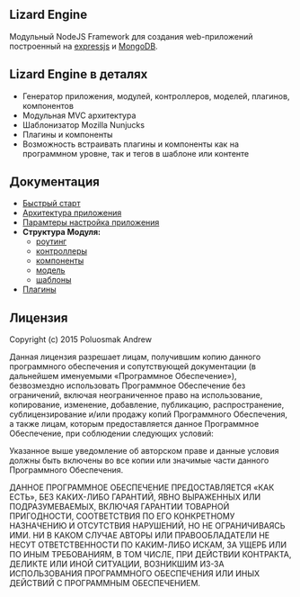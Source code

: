 ## Lizard Engine

Модульный NodeJS Framework для создания web-приложений построенный на [expressjs](http://expressjs.com/) и [MongoDB](https://www.mongodb.org/).

## Lizard Engine в деталях

* Генератор приложения, модулей, контроллеров, моделей, плагинов, компонентов
* Модульная MVC архитектура
* Шаблонизатор Mozilla Nunjucks
* Плагины и компоненты
* Возможность встраивать плагины и компоненты как на программном уровне, так и тегов в шаблоне или контенте

## Документация

* [Быстрый старт](https://github.com/PoluosmakAndrew/lizard-engine/blob/master/docs/getstarted.md)
* [Архитектура приложения](https://github.com/PoluosmakAndrew/lizard-engine/blob/master/docs/architecture.md)
* [Парамтеры настройка приложения](https://github.com/PoluosmakAndrew/lizard-engine/blob/master/docs/configuration.md)
* **Структура Модуля:**
    * [роутинг](https://github.com/PoluosmakAndrew/lizard-engine/blob/master/docs/module_routing.md)
    * [контроллеры](https://github.com/PoluosmakAndrew/lizard-engine/blob/master/docs/module_controller.md)
    * [компоненты](https://github.com/PoluosmakAndrew/lizard-engine/blob/master/docs/module_component.md)
    * [модель](https://github.com/PoluosmakAndrew/lizard-engine/blob/master/docs/module_model.md)
    * [шаблоны](https://github.com/PoluosmakAndrew/lizard-engine/blob/master/docs/module_template.md)
* [Плагины](https://github.com/PoluosmakAndrew/lizard-engine/blob/master/docs/plugins.md)

## Лицензия

Copyright (c) 2015 Poluosmak Andrew

Данная лицензия разрешает лицам, получившим копию данного программного обеспечения и сопутствующей документации (в дальнейшем именуемыми «Программное Обеспечение»), безвозмездно использовать Программное Обеспечение без ограничений, включая неограниченное право на использование, копирование, изменение, добавление, публикацию, распространение, сублицензирование и/или продажу копий Программного Обеспечения, а также лицам, которым предоставляется данное Программное Обеспечение, при соблюдении следующих условий:

Указанное выше уведомление об авторском праве и данные условия должны быть включены во все копии или значимые части данного Программного Обеспечения.

ДАННОЕ ПРОГРАММНОЕ ОБЕСПЕЧЕНИЕ ПРЕДОСТАВЛЯЕТСЯ «КАК ЕСТЬ», БЕЗ КАКИХ-ЛИБО ГАРАНТИЙ, ЯВНО ВЫРАЖЕННЫХ ИЛИ ПОДРАЗУМЕВАЕМЫХ, ВКЛЮЧАЯ ГАРАНТИИ ТОВАРНОЙ ПРИГОДНОСТИ, СООТВЕТСТВИЯ ПО ЕГО КОНКРЕТНОМУ НАЗНАЧЕНИЮ И ОТСУТСТВИЯ НАРУШЕНИЙ, НО НЕ ОГРАНИЧИВАЯСЬ ИМИ. НИ В КАКОМ СЛУЧАЕ АВТОРЫ ИЛИ ПРАВООБЛАДАТЕЛИ НЕ НЕСУТ ОТВЕТСТВЕННОСТИ ПО КАКИМ-ЛИБО ИСКАМ, ЗА УЩЕРБ ИЛИ ПО ИНЫМ ТРЕБОВАНИЯМ, В ТОМ ЧИСЛЕ, ПРИ ДЕЙСТВИИ КОНТРАКТА, ДЕЛИКТЕ ИЛИ ИНОЙ СИТУАЦИИ, ВОЗНИКШИМ ИЗ-ЗА ИСПОЛЬЗОВАНИЯ ПРОГРАММНОГО ОБЕСПЕЧЕНИЯ ИЛИ ИНЫХ ДЕЙСТВИЙ С ПРОГРАММНЫМ ОБЕСПЕЧЕНИЕМ.



